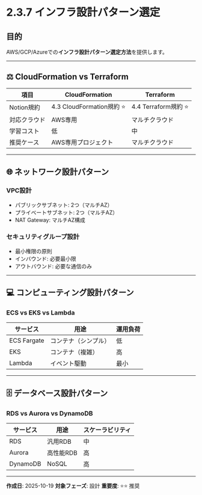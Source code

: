 # 2.3.7 インフラ設計パターン選定

## 目的

AWS/GCP/Azureでの**インフラ設計パターン選定方法**を提供します。

---

## ⚖️ CloudFormation vs Terraform

| 項目 | CloudFormation | Terraform |
|------|---------------|-----------|
| Notion規約 | 4.3 CloudFormation規約 ⭐ | 4.4 Terraform規約 ⭐ |
| 対応クラウド | AWS専用 | マルチクラウド |
| 学習コスト | 低 | 中 |
| 推奨ケース | AWS専用プロジェクト | マルチクラウド |

---

## 🌐 ネットワーク設計パターン

### VPC設計
- パブリックサブネット: 2つ（マルチAZ）
- プライベートサブネット: 2つ（マルチAZ）
- NAT Gateway: マルチAZ構成

### セキュリティグループ設計
- 最小権限の原則
- インバウンド: 必要最小限
- アウトバウンド: 必要な通信のみ

---

## 💻 コンピューティング設計パターン

### ECS vs EKS vs Lambda

| サービス | 用途 | 運用負荷 |
|---------|------|---------|
| ECS Fargate | コンテナ（シンプル） | 低 |
| EKS | コンテナ（複雑） | 高 |
| Lambda | イベント駆動 | 最小 |

---

## 🗄️ データベース設計パターン

### RDS vs Aurora vs DynamoDB

| サービス | 用途 | スケーラビリティ |
|---------|------|----------------|
| RDS | 汎用RDB | 中 |
| Aurora | 高性能RDB | 高 |
| DynamoDB | NoSQL | 高 |

---

**作成日**: 2025-10-19
**対象フェーズ**: 設計
**重要度**: ⭐⭐ 推奨

